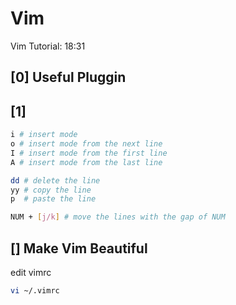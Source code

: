 # Vim
Vim Tutorial: 18:31

## [0] Useful Pluggin




## [1]

```bash
i # insert mode
o # insert mode from the next line
I # insert mode from the first line
A # insert mode from the last line

dd # delete the line
yy # copy the line
p  # paste the line

NUM + [j/k] # move the lines with the gap of NUM
```


## [] Make Vim Beautiful
edit vimrc
```bash
vi ~/.vimrc
```


<!--
Basic directory for config setting
$ nvim ~/.config/nvim/init.vim

-->
